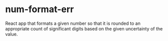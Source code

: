 # num-format-err
React app that formats a given number so that it is rounded to an appropriate count of significant digits based on the given uncertainty of the value.
